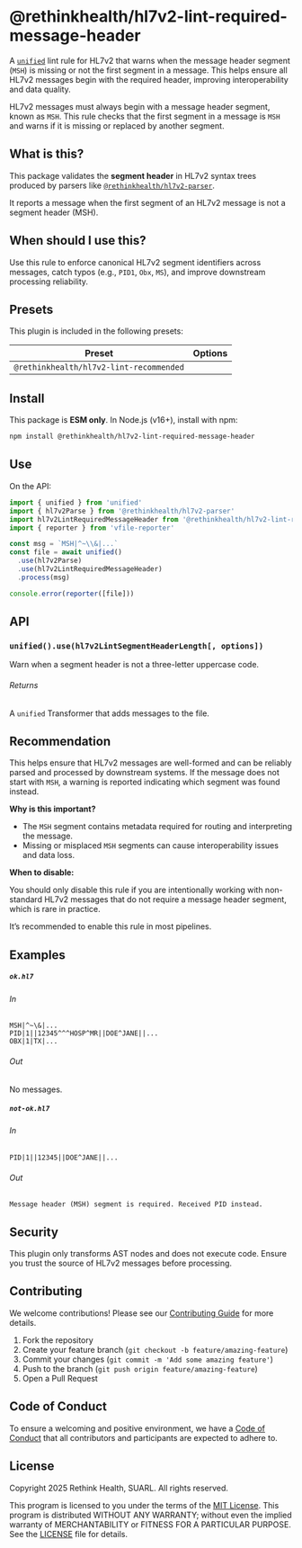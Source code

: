# @rethinkhealth/hl7v2-lint-required-message-header

A [`unified`][github-unified] lint rule for HL7v2 that warns when the message header segment (`MSH`) is missing or not the first segment in a message. This helps ensure all HL7v2 messages begin with the required header, improving interoperability and data quality.

HL7v2 messages must always begin with a message header segment, known as `MSH`. This rule checks that the first segment in a message is `MSH` and warns if it is missing or replaced by another segment.

## What is this?

This package validates the **segment header** in HL7v2 syntax trees produced by parsers like [`@rethinkhealth/hl7v2-parser`][github-hl7v2-parser].  

It reports a message when the first segment of an HL7v2 message is not a segment header (MSH).

## When should I use this?

Use this rule to enforce canonical HL7v2 segment identifiers across messages, catch typos (e.g., `PID1`, `Obx`, `MS`), and improve downstream processing reliability.

## Presets

This plugin is included in the following presets:

| Preset | Options |
| - | - |
| `@rethinkhealth/hl7v2-lint-recommended` | |

## Install

This package is **ESM only**. In Node.js (v16+), install with npm:

```sh
npm install @rethinkhealth/hl7v2-lint-required-message-header
````


## Use

On the API:

```js
import { unified } from 'unified'
import { hl7v2Parse } from '@rethinkhealth/hl7v2-parser'
import hl7v2LintRequiredMessageHeader from '@rethinkhealth/hl7v2-lint-required-message-header'
import { reporter } from 'vfile-reporter'

const msg = `MSH|^~\\&|...`
const file = await unified()
  .use(hl7v2Parse)
  .use(hl7v2LintRequiredMessageHeader)
  .process(msg)

console.error(reporter([file]))
```


## API

### `unified().use(hl7v2LintSegmentHeaderLength[, options])`

Warn when a segment header is not a three-letter uppercase code.

###### Returns

A `unified` Transformer that adds messages to the file.

## Recommendation

This helps ensure that HL7v2 messages are well-formed and can be reliably parsed and processed by downstream systems. If the message does not start with `MSH`, a warning is reported indicating which segment was found instead.

**Why is this important?**

- The `MSH` segment contains metadata required for routing and interpreting the message.
- Missing or misplaced `MSH` segments can cause interoperability issues and data loss.

**When to disable:**  

You should only disable this rule if you are intentionally working with non-standard HL7v2 messages that do not require a message header segment, which is rare in practice.


It’s recommended to enable this rule in most pipelines.

## Examples

##### `ok.hl7`

###### In

```hl7
MSH|^~\&|... 
PID|1||12345^^^HOSP^MR||DOE^JANE||...
OBX|1|TX|...
```

###### Out

No messages.

##### `not-ok.hl7`

###### In

```hl7
PID|1||12345||DOE^JANE||...
```

###### Out

```text
Message header (MSH) segment is required. Received PID instead.
```

## Security

This plugin only transforms AST nodes and does not execute code. Ensure you trust the source of HL7v2 messages before processing.


## Contributing

We welcome contributions! Please see our [Contributing Guide][github-contributing] for more details.

1. Fork the repository
2. Create your feature branch (`git checkout -b feature/amazing-feature`)
3. Commit your changes (`git commit -m 'Add some amazing feature'`)
4. Push to the branch (`git push origin feature/amazing-feature`)
5. Open a Pull Request

## Code of Conduct

To ensure a welcoming and positive environment, we have a [Code of Conduct][github-code-of-conduct] that all contributors and participants are expected to adhere to.

## License

Copyright 2025 Rethink Health, SUARL. All rights reserved.

This program is licensed to you under the terms of the [MIT License](https://opensource.org/licenses/MIT). This program is distributed WITHOUT ANY WARRANTY; without even the implied warranty of MERCHANTABILITY or FITNESS FOR A PARTICULAR PURPOSE. See the [LICENSE][github-license] file for details.

[github-code-of-conduct]: https://github.com/rethinkhealth/hl7v2/blob/main/CODE_OF_CONDUCT.md
[github-license]: https://github.com/rethinkhealth/hl7v2/blob/main/LICENSE
[github-contributing]: https://github.com/rethinkhealth/hl7v2/blob/main/CONTRIBUTING.md

[github-unified]: https://github.com/unifiedjs/unified
[github-hl7v2-parser]: https://github.com/rethinkhealth/hl7v2/tree/main/packages/hl7v2-parser